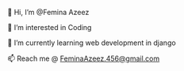  👋 Hi, I’m @Femina Azeez
 
 👀 I’m interested in Coding
 
 🌱 I’m currently learning web development in django
 
 📫 Reach me @ FeminaAzeez.456@gmail.com


